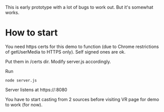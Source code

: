This is early prototype with a lot of bugs to work out. But it's somewhat works.


# How to start

You need https certs for this demo to function (due to Chrome restrictions of getUserMedia to HTTPS only).
Self signed ones are ok.

Put them in /certs dir. Modify server.js accordingly.

Run 

``
node server.js
``

Server listens  at https://<ip>:8080

You have to start casting from 2 sources before visiting VR page for demo to work (for now).
